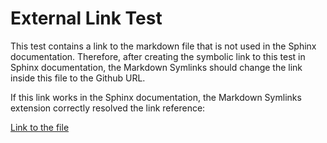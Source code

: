 # External Link Test

This test contains a link to the markdown file that is not used in
the Sphinx documentation. Therefore, after creating the symbolic link
to this test in Sphinx documentation, the Markdown Symlinks should change
the link inside this file to the Github URL.

If this link works in the Sphinx documentation, the Markdown Symlinks
extension correctly resolved the link reference:

[Link to the file](test_files/file.md)
